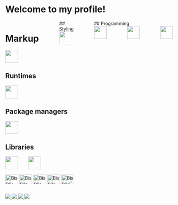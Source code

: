 # Welcome to my profile!

<div style="display: flex; gap: 4rem">
  <div>
    <h1>Markup</h1>
    <img width="40" src="https://cdn.jsdelivr.net/gh/devicons/devicon/icons/html5/html5-original.svg" />
  </div>
  
  <div>
    ## Styling
    <img width="40" src="https://cdn.jsdelivr.net/gh/devicons/devicon/icons/css3/css3-original.svg" />
  </div>
  
  <div>
    ## Programming
    <div style="display: flex; gap: 4rem">
      <img width="40" src="https://cdn.jsdelivr.net/gh/devicons/devicon/icons/javascript/javascript-original.svg" />
      <img width="40" src="https://cdn.jsdelivr.net/gh/devicons/devicon/icons/typescript/typescript-original.svg" />
      <img width="40" src="https://cdn.jsdelivr.net/gh/devicons/devicon/icons/python/python-original.svg" />
    </div>
  </div>
</div>

## Runtimes

<img width="40" src="https://cdn.jsdelivr.net/gh/devicons/devicon/icons/nodejs/nodejs-original.svg" />

## Package managers

<img width="40" src="https://cdn.jsdelivr.net/gh/devicons/devicon/icons/npm/npm-original-wordmark.svg" />

## Libraries

<div style="display: flex; gap: 2rem">
  <img width="40" src="https://cdn.jsdelivr.net/gh/devicons/devicon/icons/react/react-original.svg" />
  <img width="40" src="https://cdn.jsdelivr.net/gh/devicons/devicon/icons/tailwindcss/tailwindcss-plain.svg" />
</div>

<div style="display: inline-block"> <br>
  <img align="center" alt="Bispo-HTML" height="30" width="40" src="https://cdn.jsdelivr.net/gh/devicons/devicon/icons/html5/html5-original.svg" />
  <img align="center" alt="Bispo-CSS" height="30" width="40" src="https://cdn.jsdelivr.net/gh/devicons/devicon/icons/css3/css3-original.svg" />
  <img align="center" alt="Bispo-JavaScript" height="30" width="40" src="https://cdn.jsdelivr.net/gh/devicons/devicon/icons/javascript/javascript-original.svg" />
  <img align="center" alt="Bispo-Python" height="30" width="40" src="https://cdn.jsdelivr.net/gh/devicons/devicon/icons/python/python-original.svg" />
  <img align="center" alt="Bispo-C" height="30" width="40" src="https://cdn.jsdelivr.net/gh/devicons/devicon/icons/c/c-original.svg" />
</div>

 ##

<div>
  <a href="https://linkedin.com/in/marcusvbbarbosa/" target="_blank">
    <img src="https://img.shields.io/badge/LinkedIn-0077B5?style=for-the-badge&logo=linkedin&logoColor=white">
  </a>
  <a href="https://www.instagram.com/vinicius.bispoo/" target="_blank">
    <img src="https://img.shields.io/badge/Instagram-E4405F?style=for-the-badge&logo=instagram&logoColor=white">
  </a>
  <a href="mailto:bispodevacct@gmail.com" target="_blank">
    <img src="https://img.shields.io/badge/Gmail-D14836?style=for-the-badge&logo=gmail&logoColor=white">
  </a>
  <a href="https://wa.me/qr/TECQPVOSZVBLG1" target="_blank">
    <img src="https://img.shields.io/badge/WhatsApp-25D366?style=for-the-badge&logo=whatsapp&logoColor=white">
  </a>
</div>
